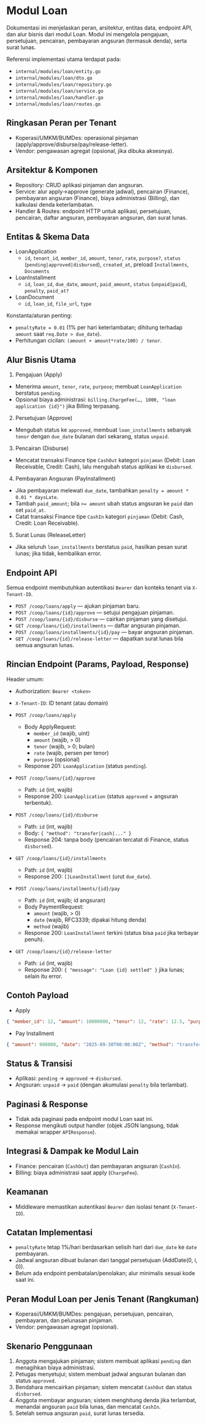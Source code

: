 # Modul Loan

Dokumentasi ini menjelaskan peran, arsitektur, entitas data, endpoint API, dan alur bisnis dari modul Loan. Modul ini mengelola pengajuan, persetujuan, pencairan, pembayaran angsuran (termasuk denda), serta surat lunas.

Referensi implementasi utama terdapat pada:
- `internal/modules/loan/entity.go`
- `internal/modules/loan/dto.go`
- `internal/modules/loan/repository.go`
- `internal/modules/loan/service.go`
- `internal/modules/loan/handler.go`
- `internal/modules/loan/routes.go`

## Ringkasan Peran per Tenant

- Koperasi/UMKM/BUMDes: operasional pinjaman (apply/approve/disburse/pay/release-letter).
- Vendor: pengawasan agregat (opsional, jika dibuka aksesnya).

## Arsitektur & Komponen

- Repository: CRUD aplikasi pinjaman dan angsuran.
- Service: alur apply→approve (generate jadwal), pencairan (Finance), pembayaran angsuran (Finance), biaya administrasi (Billing), dan kalkulasi denda keterlambatan.
- Handler & Routes: endpoint HTTP untuk aplikasi, persetujuan, pencairan, daftar angsuran, pembayaran angsuran, dan surat lunas.

## Entitas & Skema Data

- LoanApplication
  - `id`, `tenant_id`, `member_id`, `amount`, `tenor`, `rate`, `purpose?`, `status` (`pending|approved|disbursed`), `created_at`, preload `Installments`, `Documents`
- LoanInstallment
  - `id`, `loan_id`, `due_date`, `amount`, `paid_amount`, `status` (`unpaid|paid`), `penalty`, `paid_at?`
- LoanDocument
  - `id`, `loan_id`, `file_url`, `type`

Konstanta/aturan penting:
- `penaltyRate = 0.01` (1% per hari keterlambatan; dihitung terhadap `amount` saat `req.Date > due_date`).
- Perhitungan cicilan: `(amount + amount*rate/100) / tenor`.

## Alur Bisnis Utama

1) Pengajuan (Apply)
- Menerima `amount`, `tenor`, `rate`, `purpose`; membuat `LoanApplication` berstatus `pending`.
- Opsional biaya administrasi: `billing.ChargeFee(…, 1000, "loan application {id}")` jika Billing terpasang.

2) Persetujuan (Approve)
- Mengubah status ke `approved`, membuat `loan_installments` sebanyak `tenor` dengan `due_date` bulanan dari sekarang, status `unpaid`.

3) Pencairan (Disburse)
- Mencatat transaksi Finance tipe `CashOut` kategori `pinjaman` (Debit: Loan Receivable, Credit: Cash), lalu mengubah status aplikasi ke `disbursed`.

4) Pembayaran Angsuran (PayInstallment)
- Jika pembayaran melewati `due_date`, tambahkan `penalty = amount * 0.01 * daysLate`.
- Tambah `paid_amount`; bila `>= amount` ubah status angsuran ke `paid` dan set `paid_at`.
- Catat transaksi Finance tipe `CashIn` kategori `pinjaman` (Debit: Cash, Credit: Loan Receivable).

5) Surat Lunas (ReleaseLetter)
- Jika seluruh `loan_installments` berstatus `paid`, hasilkan pesan surat lunas; jika tidak, kembalikan error.

## Endpoint API

Semua endpoint membutuhkan autentikasi `Bearer` dan konteks tenant via `X-Tenant-ID`.

- `POST /coop/loans/apply` — ajukan pinjaman baru.
- `POST /coop/loans/{id}/approve` — setujui pengajuan pinjaman.
- `POST /coop/loans/{id}/disburse` — cairkan pinjaman yang disetujui.
- `GET /coop/loans/{id}/installments` — daftar angsuran pinjaman.
- `POST /coop/loans/installments/{id}/pay` — bayar angsuran pinjaman.
- `GET /coop/loans/{id}/release-letter` — dapatkan surat lunas bila semua angsuran lunas.

## Rincian Endpoint (Params, Payload, Response)

Header umum:
- Authorization: `Bearer <token>`
- `X-Tenant-ID`: ID tenant (atau domain)

- `POST /coop/loans/apply`
  - Body ApplyRequest:
    - `member_id` (wajib, uint)
    - `amount` (wajib, > 0)
    - `tenor` (wajib, > 0; bulan)
    - `rate` (wajib, persen per tenor)
    - `purpose` (opsional)
  - Response 201: `LoanApplication` (status `pending`).

- `POST /coop/loans/{id}/approve`
  - Path: `id` (int, wajib)
  - Response 200: `LoanApplication` (status `approved` + angsuran terbentuk).

- `POST /coop/loans/{id}/disburse`
  - Path: `id` (int, wajib)
  - Body: `{ "method": "transfer|cash|..." }`
  - Response 204: tanpa body (pencairan tercatat di Finance, status `disbursed`).

- `GET /coop/loans/{id}/installments`
  - Path: `id` (int, wajib)
  - Response 200: `[]LoanInstallment` (urut `due_date`).

- `POST /coop/loans/installments/{id}/pay`
  - Path: `id` (int, wajib; id angsuran)
  - Body PaymentRequest:
    - `amount` (wajib, > 0)
    - `date` (wajib, RFC3339; dipakai hitung denda)
    - `method` (wajib)
  - Response 200: `LoanInstallment` terkini (status bisa `paid` jika terbayar penuh).

- `GET /coop/loans/{id}/release-letter`
  - Path: `id` (int, wajib)
  - Response 200: `{ "message": "Loan {id} settled" }` jika lunas; selain itu error.

## Contoh Payload

- Apply
```json
{ "member_id": 12, "amount": 10000000, "tenor": 12, "rate": 12.5, "purpose": "Modal kerja" }
```

- Pay Installment
```json
{ "amount": 900000, "date": "2025-09-30T00:00:00Z", "method": "transfer" }
```

## Status & Transisi

- Aplikasi: `pending` → `approved` → `disbursed`.
- Angsuran: `unpaid` → `paid` (dengan akumulasi `penalty` bila terlambat).

## Paginasi & Response

- Tidak ada paginasi pada endpoint modul Loan saat ini.
- Response mengikuti output handler (objek JSON langsung, tidak memakai wrapper `APIResponse`).

## Integrasi & Dampak ke Modul Lain

- Finance: pencairan (`CashOut`) dan pembayaran angsuran (`CashIn`).
- Billing: biaya administrasi saat apply (`ChargeFee`).

## Keamanan

- Middleware memastikan autentikasi `Bearer` dan isolasi tenant (`X-Tenant-ID`).

## Catatan Implementasi

- `penaltyRate` tetap 1%/hari berdasarkan selisih hari dari `due_date` ke `date` pembayaran.
- Jadwal angsuran dibuat bulanan dari tanggal persetujuan (AddDate(0, i, 0)).
- Belum ada endpoint pembatalan/penolakan; alur minimalis sesuai kode saat ini.

## Peran Modul Loan per Jenis Tenant (Rangkuman)

- Koperasi/UMKM/BUMDes: pengajuan, persetujuan, pencairan, pembayaran, dan pelunasan pinjaman.
- Vendor: pengawasan agregat (opsional).

## Skenario Penggunaan

1. Anggota mengajukan pinjaman; sistem membuat aplikasi `pending` dan menagihkan biaya administrasi.
2. Petugas menyetujui; sistem membuat jadwal angsuran bulanan dan status `approved`.
3. Bendahara mencairkan pinjaman; sistem mencatat `CashOut` dan status `disbursed`.
4. Anggota membayar angsuran; sistem menghitung denda jika terlambat, menandai angsuran `paid` bila lunas, dan mencatat `CashIn`.
5. Setelah semua angsuran `paid`, surat lunas tersedia.
